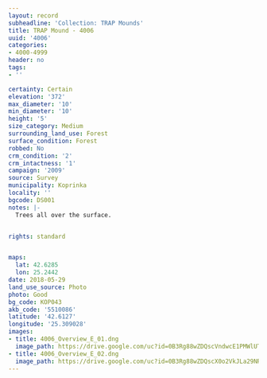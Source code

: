 ```yaml
---
layout: record
subheadline: 'Collection: TRAP Mounds'
title: TRAP Mound - 4006
uuid: '4006'
categories:
- 4000-4999
header: no
tags:
- ''

certainty: Certain
elevation: '372'
max_diameter: '10'
min_diameter: '10'
height: '5'
size_category: Medium
surrounding_land_use: Forest
surface_condition: Forest
robbed: No
crm_condition: '2'
crm_intactness: '1'
campaign: '2009'
source: Survey
municipality: Koprinka
locality: ''
bgcode: DS001
notes: |-
  Trees all over the surface.


rights: standard


maps:
  lat: 42.6285
  lon: 25.2442
date: 2018-05-29
land_use_source: Photo
photo: Good
bg_code: КОР043
akb_code: '5510086'
latitude: '42.6127'
longitude: '25.309028'
images:
- title: 4006_Overview_E_01.dng
  image_path: https://drive.google.com/uc?id=0B3Rg88wZDQscVndwcE1PMWlUTFU
- title: 4006_Overview_E_02.dng
  image_path: https://drive.google.com/uc?id=0B3Rg88wZDQscX0o2VkJLa29NRXc
---
```

